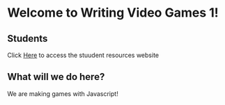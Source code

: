 # Welcome to Writing Video Games 1!

## Students

Click [Here](https://cbutton01.github.io/SUN/) to access the stuudent resources website

## What will we do here?

We are making games with Javascript!

